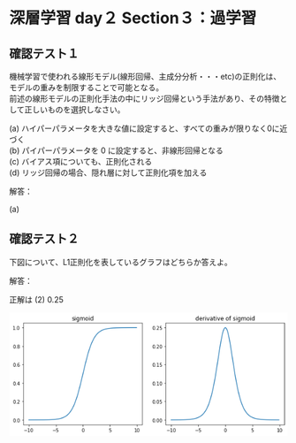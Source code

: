 


# 深層学習 day２ Section３：過学習

## 確認テスト１

機械学習で使われる線形モデル(線形回帰、主成分分析・・・etc)の正則化は、モデルの重みを制限することで可能となる。  
前述の線形モデルの正則化手法の中にリッジ回帰という手法があり、その特徴として正しいものを選択しなさい。


(a) ハイパーパラメータを大きな値に設定すると、すべての重みが限りなく0に近づく  
(b) パイパーパラメータを 0 に設定すると、非線形回帰となる  
(c) バイアス項についても、正則化される  
(d) リッジ回帰の場合、隠れ層に対して正則化項を加える  

解答：

(a)


## 確認テスト２

下図について、L1正則化を表しているグラフはどちらか答えよ。




解答：

正解は (2) 0.25

<p align="center">
    <img src="https://raw.githubusercontent.com/ontheroad2021/RabbitChallenge/main/images/3_2_1_2_Review_Test_02.png"> 
</p>


